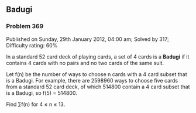Badugi
------

### Problem 369

Published on Sunday, 29th January 2012, 04:00 am; Solved by 317;
Difficulty rating: 60%

In a standard 52 card deck of playing cards, a set of 4 cards is a
**Badugi** if it contains 4 cards with no pairs and no two cards of the
same suit.

Let f(n) be the number of ways to choose n cards with a 4 card subset
that is a Badugi. For example, there are 2598960 ways to choose five
cards from a standard 52 card deck, of which 514800 contain a 4 card
subset that is a Badugi, so f(5) = 514800.

Find ∑f(n) for 4 ≤ n ≤ 13.
